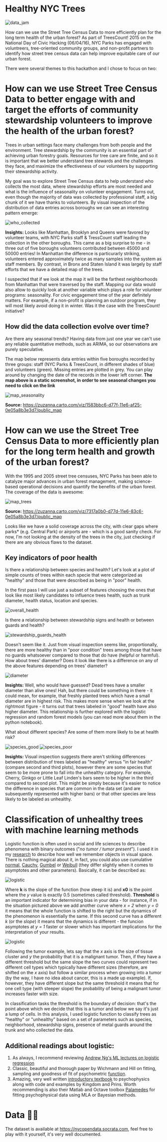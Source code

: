 # Healthy NYC Trees
![data_jam](images/data_jam.png)

How can we use the Street Tree Census Data to more efficiently plan for the long term health of the urban forest? As part of TreesCount! 2015 on the National Day of Civic Hacking (06/04/16), NYC Parks has engaged with  voluntreers, tree-oriented community groups, and non-profit partners to identify how street tree census data can help improve equitable care of our urban forest. 

There were several themes to this hackathon and I chose to focus on two:

# How can we use Street Tree Census Data to better engage with and target the efforts of community stewardship volunteers to improve the health of the urban forest?

Trees in urban settings face many challenges from both people and the environment. Tree stewardship by the community is an essential part of achieving urban forestry goals. Resources for tree care are finite, and so it is important that we better understand tree stewards and the challenges they face, and maximize the effectiveness of our volunteers by supporting their stewardship activity.

My goal was to explore Street Tree Census data to help understand who collects the most data, where stewardship efforts are most needed and what is the influence of seasonality on volunteer engagement. Turns out, even though the majority of data was collected by professional staff, a big chunk of it we have thanks to volunteers. By visual inspection of the distribution of data entries across boroughs we can see an interesting pattern emerge:

![who_collected](images/who_collected.png)

**Insights:** Looks like Manhattan, Brooklyn and Queens were favored by volunteer teams, with NYC Parks staff & TressCount staff leading the collection in the other boroughs. This came as a big surprise to me - in three out of five boroughs volunteers contributed between 45000 and 50000 entries! In Manhattan the difference is particurarly striking, volunteers entered approximately twice as many samples into the system as staff members. By contrast, in Bronx and Staten Island it was largely by staff efforts that we have a detailed map of the trees.

I suspected that if we look at the map it will be the farthest neighborhoods from Manhattan that were traversed by the staff. Mapping our data would also allow to quickly look at another variable which plays a role for volunteer programs: seasonality. For civic engagement time of the year definitely matters. For example, if a non-profit is planning an outdoor program, they will most likely avoid doing it in winter. Was it the case with the TreesCount! initiative?

## How did the data collection evolve over time? 

Are there any seasonal trends? Having data from just one year we can't use any reliable quantitative methods, such as ARIMA, so our observations are purely speculative.

The map below represents data entries within five boroughs recorded by three groups: staff (NYC Parks & TreesCount, in different shades of blue) and volunteers (green). Missing entries are plotted in grey. You can play around by changing the date of the records in the lower left corner. **The map above is a static screenshot, in order to see seasonal changes you need to click on the link**

![map_seasonality](images/map_seasonality.png)

**Source:** https://zuzanna.carto.com/viz/1583bbc6-d77f-11e6-af25-0e05a8b3e3d7/public_map 


# How can we use the Street Tree Census Data to more efficiently plan for the long term health and growth of the urban forest?

With the 1995 and 2005 street tree censuses, NYC Parks has been able to catalyze major advances in urban forest management, making science-based operational decisions and quantify the benefits of the urban forest. The coverage of the data is awesome:

![map_trees](images/map_trees.png)

**Source:** https://zuzanna.carto.com/viz/7317a0b0-d77d-11e6-83c6-0e05a8b3e3d7/public_map

Looks like we have a solid coverage across the city, with clear gaps where parks* (e.g. Central Park) or airports are - which is a good sanity check. For now, I'm not looking at the density of the trees in the city, just checking if there are any obvious flaws to the dataset.

## Key indicators of poor health

Is there a relationship between species and health? Let's look at a plot of simple counts of trees within each specie that were categorized as "healthy" and those that were described as being in "poor" health.

In the first pass I will use just a subset of features choosing the ones that look like most likely candidates to influence trees health, such as trunk diameter, health status, location and species.

![overall_health](images/overall_health.png)

Is there a relationship between stewardship signs and health or between guards and health?

![stewardship_guards_health](images/stewardship_guards_health.png)

Doesn't seem like it. Just from visual inspection seems like, proportionally, there are more healthy than in "poor condition" trees among those that have no guards whatsoever compared to those that do have (helpful or harmful).
How about trees' diameter? Does it look like there is a difference on any of the above features depending on trees' diameter?

![diameter](images/diameter.png)

**Insights:** Well, who would have guessed? Dead trees have a smaller diameter than alive ones! Hah, but there could be something in there - it could mean, for example, that freshly planted trees which have a small diameter are in highest risk. This makes more sense when we look at the rightmost figure - it turns out that trees labeled in "good" health have also higher diameter. This relationship is further explored with the logistic regression and random forest models (you can read more about them in the python notebook).

What about different species? Are some of them more likely to be at health risk?

![species_good](images/species_good.png)
![species_poor](images/species_poor.png)

**Insights:** Visual inspection suggests there aren't striking differences between distribution of trees labeled as "healthy" versus "in fair health" (compare second and third plots), however there are some species that seem to be more prone to fall into the unhealthy category. For example, Cherry, Ginkgo or Little Leaf Linden's bars seem to be higher in the third compared to second plot. This might be simply because it's easier to notice the difference in species that are common in the data set (and are subsequently represented with higher bars) or that other species are less likely to be labeled as unhealthy.

# Classification of unhealthy trees with machine learning methods

Logistic function is often used in social and life sciences to describe phenomena with binary outcomes ("*no tumor / tumor present*"). I used it in my <a href="https://www.ncbi.nlm.nih.gov/pubmed/25240420">research</a> to describe how well we remember objects in visual space. There is nothing magical about it, in fact, you could also use cumulative <a href="https://en.wikipedia.org/wiki/Cumulative_distribution_function">normal</a>, <a href="https://en.wikipedia.org/wiki/Cauchy_distribution">Cauchy</a>, <a href="https://en.wikipedia.org/wiki/Gumbel_distribution">Gumbel</a> or <a href="https://en.wikipedia.org/wiki/Weibull_distribution">Weibull</a> (they differ slightly when it comes to asymptotes and other parameters). Basically, it can be described as:

![logistic](images/logistic_plot.png)

Where **k** is the slope of the function (how steep it is) and **x0** is the point where the *y* value is exactly 0.5 (sometimes called threshold). **Threshold** is an important indicator for determining bias in your data - for instance, if in the situation pictured above we add another curve where *x = 2* when *y = 0* it means that the whole function is shifted to the right but the dynamics of the phenomenon is essentially the same. If this second curve has a different *k* (or the *slope*) it means that the dynamics is different - the funcion asymptotes at *y = 1* faster or slower which has important implications for the interpretation of your results. 

![logistic](images/logistic.png)

Following the tumor example, lets say that the *x* axis is the size of tissue cluster and *y* the probability that it is a malignant tumor. Then, if they have a different threshold but the same slope the two curves could represent two different cell types which typically have different sizes (therefore, are shifted on the *x* axis) but follow a similar process when growing into a tumor (by the way, I have no idea about cancer, this is a made up example). If, however, they have different slope but the same threshold it means that for one cell type (with steeper slope) the probability of being a malignant tumor increases faster with size.

In classification tasks the threshold is the boundary of decision: that's the point above which we decide that this is a tumor and below we say it's just a lump of cells. In this analysis, I used logistic function to classify trees as "healthy" or "unhealthy" based on a set of parameters such as species, neighborhood, stewardship signs, presence of metal guards around the trunk and who collected the data.

## Additional readings about logistic:

1. As always, I recommend reviewing <a href="https://www.coursera.org/learn/machine-learning/home/week/3">Andrew Ng's ML lectures on logistic regression</a>
2. Classic, beautiful and thorough paper by Wichmann and Hill on fitting, sampling and goodness of fit of psychometric <a href="http://www.kyb.tue.mpg.de/fileadmin/user_upload/files/publications/pdfs/pdf944.pdf">function</a>.
3. Amazing, very well written <a href="https://www.elsevier.com/books/psychophysics/kingdom/978-0-12-373656-7">introductory textbook</a> to psychophysics along with code and examples by Kingdom and Prins. Worth recommending is also their Matlab and Octave toolbox <a href="http://www.palamedestoolbox.org">Palamedes</a> for fitting psychophysical data using MLA or Bayesian methods.

# Data 🌳😀

The dataset is available at https://nycopendata.socrata.com, feel free to play with it yourself, it's very well documented.